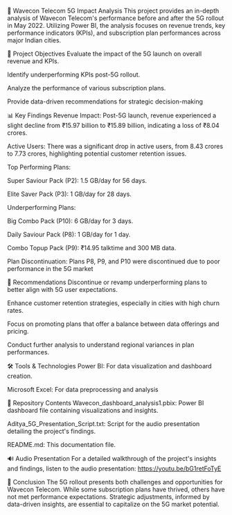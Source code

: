 📶 Wavecon Telecom 5G Impact Analysis
This project provides an in-depth analysis of Wavecon Telecom's performance before and after the 5G rollout in May 2022. Utilizing Power BI, the analysis focuses on revenue trends, key performance indicators (KPIs), and subscription plan performances across major Indian cities.​

🎯 Project Objectives
Evaluate the impact of the 5G launch on overall revenue and KPIs.

Identify underperforming KPIs post-5G rollout.

Analyze the performance of various subscription plans.

Provide data-driven recommendations for strategic decision-making

📊 Key Findings
Revenue Impact: Post-5G launch, revenue experienced a slight decline from ₹15.97 billion to ₹15.89 billion, indicating a loss of ₹8.04 crores.

Active Users: There was a significant drop in active users, from 8.43 crores to 7.73 crores, highlighting potential customer retention issues.

Top Performing Plans:

Super Saviour Pack (P2): 1.5 GB/day for 56 days.

Elite Saver Pack (P3): 1 GB/day for 28 days.

Underperforming Plans:

Big Combo Pack (P10): 6 GB/day for 3 days.

Daily Saviour Pack (P8): 1 GB/day for 1 day.

Combo Topup Pack (P9): ₹14.95 talktime and 300 MB data.

Plan Discontinuation: Plans P8, P9, and P10 were discontinued due to poor performance in the 5G market

🧠 Recommendations
Discontinue or revamp underperforming plans to better align with 5G user expectations.

Enhance customer retention strategies, especially in cities with high churn rates.

Focus on promoting plans that offer a balance between data offerings and pricing.

Conduct further analysis to understand regional variances in plan performances.

🛠️ Tools & Technologies
Power BI: For data visualization and dashboard creation.

Microsoft Excel: For data preprocessing and analysis

📁 Repository Contents
Wavecon_dashboard_analysis1.pbix: Power BI dashboard file containing visualizations and insights.

Aditya_5G_Presentation_Script.txt: Script for the audio presentation detailing the project's findings.

README.md: This documentation file.

🔊 Audio Presentation
For a detailed walkthrough of the project's insights and findings, listen to the audio presentation: https://youtu.be/bG1retFoTyE

📌 Conclusion
The 5G rollout presents both challenges and opportunities for Wavecon Telecom. While some subscription plans have thrived, others have not met performance expectations. Strategic adjustments, informed by data-driven insights, are essential to capitalize on the 5G market potential.​
